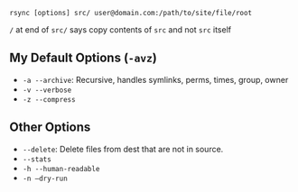 `rsync [options] src/ user@domain.com:/path/to/site/file/root`

`/` at end of `src/` says copy contents of `src` and not `src` itself

## My Default Options (`-avz`)

- `-a --archive`: Recursive, handles symlinks, perms, times, group, owner
- `-v --verbose`
- `-z --compress`

## Other Options
- `--delete`: Delete files from dest that are not in source.
- `--stats`
- `-h --human-readable`
- `-n —dry-run`
